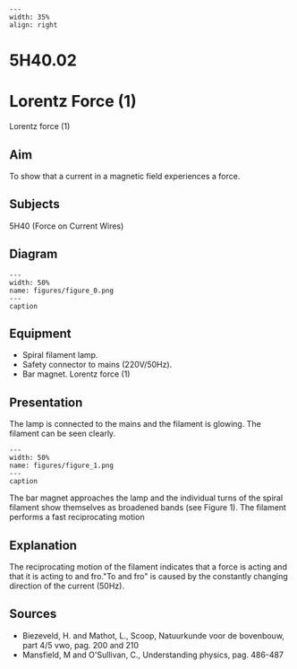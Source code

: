 
```{figure} /figures/busy.png
---
width: 35%
align: right
```
# 5H40.02 
  # Lorentz Force (1) 
 Lorentz force (1)   
  
## Aim   
 To show that a current in a magnetic field experiences a force.    
  
## Subjects   
 5H40 (Force on Current Wires)   
  
## Diagram   
   
```{figure} figures/figure_0.png  
---  
width: 50%  
name: figures/figure_0.png  
---  
caption  
``` 
      
  
## Equipment   
 
 *  Spiral filament lamp. 
 *  Safety connector to mains (220V/50Hz). 
 *  Bar magnet. Lorentz force (1)
    
  
## Presentation   
 The lamp is connected to the mains and the filament is glowing. The filament can be seen clearly.     
```{figure} figures/figure_1.png  
---  
width: 50%  
name: figures/figure_1.png  
---  
caption  
``` 
 The bar magnet approaches the lamp and the individual turns of the spiral filament show themselves as broadened bands (see Figure 1). The filament performs a fast reciprocating motion    
  
## Explanation   
 The reciprocating motion of the filament indicates that a force is acting and that it is acting to and fro."To and fro" is caused by the constantly changing direction of the current (50Hz).    
  
## Sources   
 
 *  Biezeveld, H. and Mathot, L., Scoop, Natuurkunde voor de bovenbouw, part 4/5 vwo, pag. 200 and 210 
 *  Mansfield, M and O'Sullivan, C., Understanding physics, pag. 486-487
  